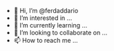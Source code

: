 - 👋 Hi, I’m @ferdaddario
- 👀 I’m interested in ...
- 🌱 I’m currently learning ...
- 💞️ I’m looking to collaborate on ...
- 📫 How to reach me ...

<!---
ferdaddario/ferdaddario is a ✨ special ✨ repository because its `README.md` (this file) appears on your GitHub profile.
You can click the Preview link to take a look at your changes.
--->

